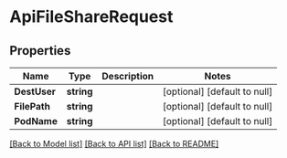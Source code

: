 # ApiFileShareRequest

## Properties
Name | Type | Description | Notes
------------ | ------------- | ------------- | -------------
**DestUser** | **string** |  | [optional] [default to null]
**FilePath** | **string** |  | [optional] [default to null]
**PodName** | **string** |  | [optional] [default to null]

[[Back to Model list]](../README.md#documentation-for-models) [[Back to API list]](../README.md#documentation-for-api-endpoints) [[Back to README]](../README.md)


